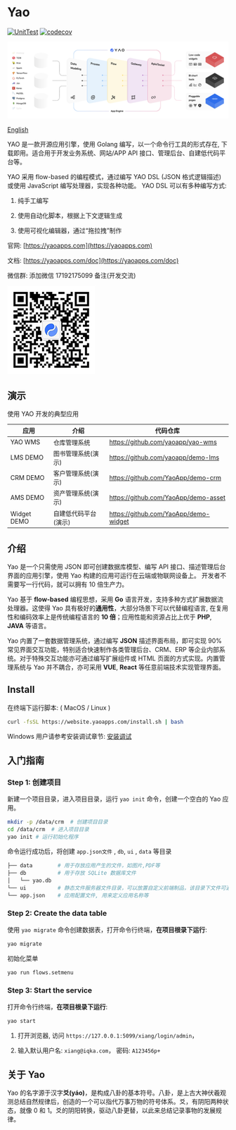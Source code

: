 # Yao

[![UnitTest](https://github.com/YaoApp/yao/actions/workflows/unit-test.yml/badge.svg)](https://github.com/YaoApp/yao/actions/workflows/unit-test.yml)
[![codecov](https://codecov.io/gh/YaoApp/yao/branch/main/graph/badge.svg?token=294Y05U71J)](https://codecov.io/gh/YaoApp/yao)

![intro](docs/architecture.png)

[English](README.md)

YAO 是一款开源应用引擎，使用 Golang 编写，以一个命令行工具的形式存在, 下载即用。适合用于开发业务系统、网站/APP API 接口、管理后台、自建低代码平台等。

YAO 采用 flow-based 的编程模式，通过编写 YAO DSL (JSON 格式逻辑描述) 或使用 JavaScript 编写处理器，实现各种功能。 YAO DSL 可以有多种编写方式:

1. 纯手工编写

2. 使用自动化脚本，根据上下文逻辑生成

3. 使用可视化编辑器，通过“拖拉拽”制作

官网: [https://yaoapps.com](https://yaoapps.com)

文档: [https://yaoapps.com/doc](https://yaoapps.com/doc)

微信群: 添加微信 17192175099 备注(开发交流)

![微信群](docs/wechat.jpg)

## 演示

使用 YAO 开发的典型应用

| 应用        | 介绍                 | 代码仓库                              |
| ----------- | -------------------- | ------------------------------------- |
| YAO WMS     | 仓库管理系统         | https://github.com/yaoapp/yao-wms     |
| LMS DEMO    | 图书管理系统(演示)   | https://github.com/yaoapp/demo-lms    |
| CRM DEMO    | 客户管理系统(演示)   | https://github.com/YaoApp/demo-crm    |
| AMS DEMO    | 资产管理系统(演示)   | https://github.com/YaoApp/demo-asset  |
| Widget DEMO | 自建低代码平台(演示) | https://github.com/YaoApp/demo-widget |

## 介绍

Yao 是一个只需使用 JSON 即可创建数据库模型、编写 API 接口、描述管理后台界面的应用引擎，使用 Yao 构建的应用可运行在云端或物联网设备上。 开发者不需要写一行代码，就可以拥有 10 倍生产力。

Yao 基于 **flow-based** 编程思想，采用 **Go** 语言开发，支持多种方式扩展数据流处理器。这使得 Yao 具有极好的**通用性**，大部分场景下可以代替编程语言, 在复用性和编码效率上是传统编程语言的 **10 倍**；应用性能和资源占比上优于 **PHP**, **JAVA** 等语言。

Yao 内置了一套数据管理系统，通过编写 **JSON** 描述界面布局，即可实现 90% 常见界面交互功能，特别适合快速制作各类管理后台、CRM、ERP 等企业内部系统。对于特殊交互功能亦可通过编写扩展组件或 HTML 页面的方式实现。内置管理系统与 Yao 并不耦合，亦可采用 **VUE**, **React** 等任意前端技术实现管理界面。

## Install

在终端下运行脚本: ( MacOS / Linux )

```bash
curl -fsSL https://website.yaoapps.com/install.sh | bash
```

Windows 用户请参考安装调试章节: [安装调试](https://yaoapps.com/doc/a.介绍/b.安装调试)

## 入门指南

### Step 1: 创建项目

新建一个项目目录，进入项目目录，运行 `yao init` 命令，创建一个空白的 Yao 应用。

```bash
mkdir -p /data/crm  # 创建项目目录
cd /data/crm  # 进入项目目录
yao init # 运行初始化程序
```

命令运行成功后，将创建 `app.json文件` , `db`, `ui` , `data` 等目录

```bash
├── data        # 用于存放应用产生的文件，如图片,PDF等
├── db          # 用于存放 SQLite 数据库文件
│   └── yao.db
└── ui          # 静态文件服务器文件目录，可以放置自定义前端制品，该目录下文件可通过 http://host:port/文件名称 访问。
└── app.json    # 应用配置文件, 用来定义应用名称等
```

### Step 2: Create the data table

使用 `yao migrate` 命令创建数据表，打开命令行终端，**在项目根录下运行**:

```bash
yao migrate
```

初始化菜单

```bash
yao run flows.setmenu
```

### Step 3: Start the service

打开命令行终端，**在项目根录下运行**:

```bash
yao start
```

1. 打开浏览器, 访问 `https://127.0.0.1:5099/xiang/login/admin`，

2. 输入默认用户名: `xiang@iqka.com`， 密码: `A123456p+`

## 关于 Yao

Yao 的名字源于汉字**爻(yáo)**，是构成八卦的基本符号。八卦，是上古大神伏羲观测总结自然规律后，创造的一个可以指代万事万物的符号体系。爻，有阴阳两种状态，就像 0 和 1。爻的阴阳转换，驱动八卦更替，以此来总结记录事物的发展规律。
